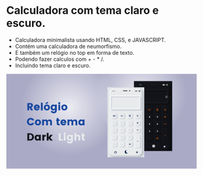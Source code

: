 # Calculadora com tema claro e escuro.

- Calculadora minimalista usando HTML, CSS, e JAVASCRIPT.
- Contém uma calculadora de neumorfismo.
- E também um relógio no top em forma de texto.
- Podendo fazer calculos com + - * /.
- Incluindo tema claro e escuro.


![calc ui](/preview.png)

